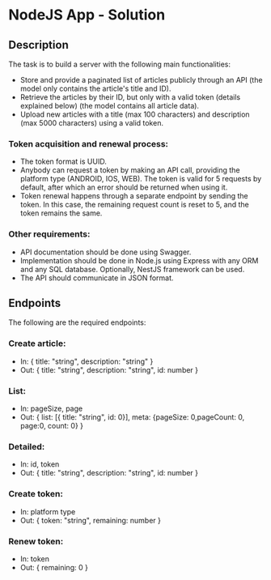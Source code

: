 # NodeJS App - Solution

## Description

The task is to build a server with the following main functionalities:
- Store and provide a paginated list of articles publicly through an API (the model only contains the article's title and ID).
- Retrieve the articles by their ID, but only with a valid token (details explained below) (the model contains all article data).
- Upload new articles with a title (max 100 characters) and description (max 5000 characters) using a valid token.

### Token acquisition and renewal process:
- The token format is UUID.
- Anybody can request a token by making an API call, providing the platform type (ANDROID, IOS, WEB). The token is valid for 5 requests by default, after which an error should be returned when using it.
- Token renewal happens through a separate endpoint by sending the token. In this case, the remaining request count is reset to 5, and the token remains the same.

### Other requirements:
- API documentation should be done using Swagger.
- Implementation should be done in Node.js using Express with any ORM and any SQL database. Optionally, NestJS framework can be used.
- The API should communicate in JSON format.

## Endpoints

The following are the required endpoints:

### Create article:
- In: { title: "string", description: "string" }
- Out: { title: "string", description: "string", id: number }

### List:
- In: pageSize, page
- Out: { list: [{ title: "string", id: 0}], meta: {pageSize: 0,pageCount: 0, page:0, count: 0} }

### Detailed:
- In: id, token
- Out: { title: "string", description: "string", id: number }

### Create token:
- In: platform type
- Out: { token: "string", remaining: number }

### Renew token:
- In: token
- Out: { remaining: 0 }
